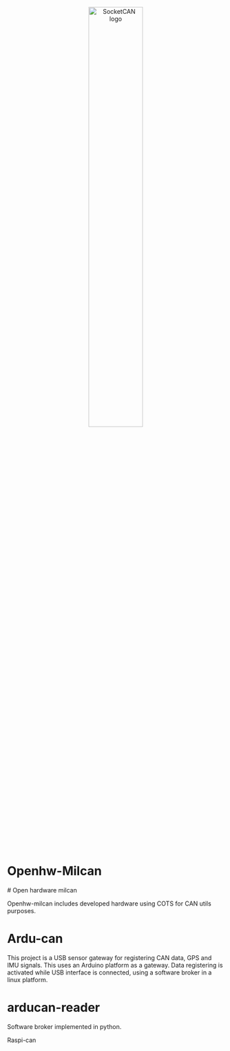 <p align="center">
<img src="https://github.com/minitecnia/openhw-milcan/blob/master/logo-minitecnia.jpg" alt="SocketCAN logo" width=50% height=50% />
</p>

# Openhw-Milcan

# Open hardware milcan

Openhw-milcan includes developed hardware using COTS for CAN utils purposes.

# Ardu-can
This project is a USB sensor gateway for registering CAN data, GPS and IMU signals. This uses an Arduino platform as a gateway. Data registering is activated while USB interface is connected, using a software broker in a linux platform.
# arducan-reader
Software broker implemented in python.

Raspi-can
